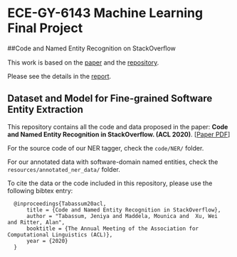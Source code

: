 # ECE-GY-6143 Machine Learning Final Project

##Code and Named Entity Recognition on StackOverﬂow

This work is based on the [paper](https://arxiv.org/pdf/2005.01634.pdf) and the [repository](https://github.com/jeniyat/StackOverflowNER). 

Please see the details in the [report](https://github.com/superChoi7/StackOverflowNER/blob/master/main.ipynb).



## Dataset and Model for Fine-grained Software Entity Extraction

This repository contains all the code and data proposed in the paper:  **Code and Named Entity Recognition in  StackOverflow. (ACL 2020)**.  [[Paper PDF](https://arxiv.org/pdf/2005.01634.pdf)]

For the source code of our NER tagger, check the `code/NER/` folder.

For our annotated data with software-domain named entities, check the `resources/annotated_ner_data/` folder.

To cite the data or the code included in this repository, please use the following bibtex entry:


      @inproceedings{Tabassum20acl,
          title = {Code and Named Entity Recognition in StackOverflow},
          author = "Tabassum, Jeniya and Maddela, Mounica and  Xu, Wei  and Ritter, Alan",
          booktitle = {The Annual Meeting of the Association for Computational Linguistics (ACL)},
          year = {2020}
      }


